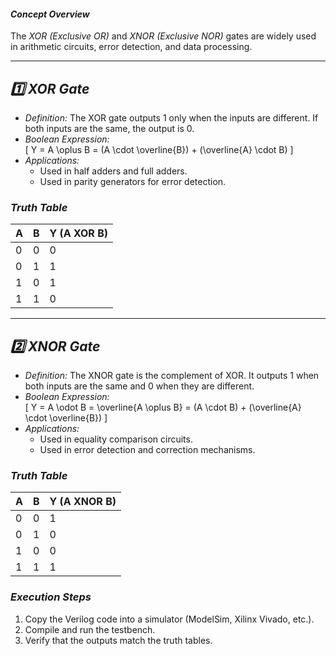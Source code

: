 
#### *Concept Overview*  
The *XOR (Exclusive OR)* and *XNOR (Exclusive NOR)* gates are widely used in arithmetic circuits, error detection, and data processing.  

---

## *1️⃣ XOR Gate*  
- *Definition:* The XOR gate outputs 1 only when the inputs are different. If both inputs are the same, the output is 0.  
- *Boolean Expression:*  
  \[
  Y = A \oplus B = (A \cdot \overline{B}) + (\overline{A} \cdot B)
  \]
- *Applications:*  
  - Used in half adders and full adders.  
  - Used in parity generators for error detection.  

### *Truth Table*  

| A | B | Y (A XOR B) |
|---|---|------------|
| 0 | 0 | 0 |
| 0 | 1 | 1 |
| 1 | 0 | 1 |
| 1 | 1 | 0 |

---

## *2️⃣ XNOR Gate*  
- *Definition:* The XNOR gate is the complement of XOR. It outputs 1 when both inputs are the same and 0 when they are different.  
- *Boolean Expression:*  
  \[
  Y = A \odot B = \overline{A \oplus B} = (A \cdot B) + (\overline{A} \cdot \overline{B})
  \]
- *Applications:*  
  - Used in equality comparison circuits.  
  - Used in error detection and correction mechanisms.  

### *Truth Table*  

| A | B | Y (A XNOR B) |
|---|---|-------------|
| 0 | 0 | 1 |
| 0 | 1 | 0 |
| 1 | 0 | 0 |
| 1 | 1 | 1 |



### *Execution Steps*  
1. Copy the Verilog code into a simulator (ModelSim, Xilinx Vivado, etc.).  
2. Compile and run the testbench.  
3. Verify that the outputs match the truth tables.  

